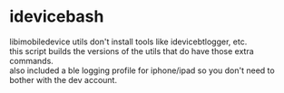 # idevicebash
libimobiledevice utils don't install tools like idevicebtlogger, etc.<br>
this script builds the versions of the utils that do have those extra commands.<br>
also included a ble logging profile for iphone/ipad so you don't need to bother with the dev account.<br>

